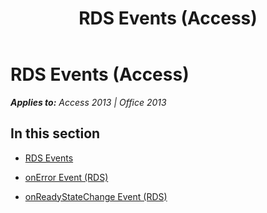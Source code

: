 ﻿---
title: RDS Events (Access)
TOCTitle: RDS Events
ms:assetid: 6b7a15e4-1609-4ac3-942a-13bd9a4bfd28
ms:mtpsurl: https://msdn.microsoft.com/en-us/library/JJ249421(v=office.15)
ms:contentKeyID: 48545452
ms.date: 09/18/2015
mtps_version: v=office.15
---

# RDS Events (Access)


_**Applies to:** Access 2013 | Office 2013_

## In this section

  - [RDS Events](rds-events.md)

  - [onError Event (RDS)](onerror-event-rds.md)

  - [onReadyStateChange Event (RDS)](onreadystatechange-event-rds.md)

